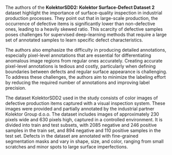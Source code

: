 The authors of the **KolektorSDD2: Kolektor Surface-Defect Dataset 2** dataset highlight the importance of surface-quality inspection in industrial production processes. They point out that in large-scale production, the occurrence of defective items is significantly lower than non-defective ones, leading to a heavily skewed ratio. This scarcity of defective samples poses challenges for supervised deep-learning methods that require a large set of annotated samples to learn specific defect characteristics.

The authors also emphasize the difficulty in producing detailed annotations, especially pixel-level annotations that are essential for differentiating anomalous image regions from regular ones accurately. Creating accurate pixel-level annotations is tedious and costly, particularly when defining boundaries between defects and regular surface appearance is challenging. To address these challenges, the authors aim to minimize the labeling effort by reducing the required number of annotations and improving label precision.

The dataset KolektorSDD2 used in the study consists of color images of defective production items captured with a visual inspection system. These images were provided and partially annotated by the industrial partner Kolektor Group d.o.o. The dataset includes images of approximately 230 pixels wide and 630 pixels high, captured in a controlled environment. It is divided into train and test subsets, with 2085 negative and 246 positive samples in the train set, and 894 negative and 110 positive samples in the test set. Defects in the dataset are annotated with fine-grained segmentation masks and vary in shape, size, and color, ranging from small scratches and minor spots to large surface imperfections.
